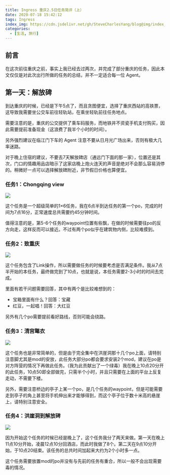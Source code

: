 ```yaml
---
title: Ingress 重庆2.5日任务简评（上）
date: 2020-07-18 15:42:12
tags: Ingress
index_img: https://cdn.jsdelivr.net/gh/SteveCharlesYang/blog@img/index_img/ingress-cq-missions-2018-1.jpg
categories:
  - [生活, 旅行]
---
```


## 前言

在这次前往重庆之前，事实上我已经去过两次，并完成了部分重庆的任务，因此本文仅仅是对此次出行所做的任务的总结，并不一定适合每一位 Agent。  

## 第一天：解放碑

到达重庆的时候，已经是下午5点了，而且贪图便宜，选择了重庆西站的高铁票，这导致我需要坐公交车前往轻轨站，在乘坐轻轨前往任务地点。

需要注意的是，重庆的公交提供了乘车码服务，而地铁并不资瓷手机支付购买，因此需要提前准备现金（这浪费了我半个小时的时间）。

另外强烈建议在临江门下车的 Agent 注意不要从日月光广场出来，否则有极大几率迷路。

对于晚上住宿的建议，不要去7天解放碑店（通远门下面的那一家），位置还是其次，门口的情趣用品店暗示了这家店晚上炮火连天的声音是绝对不会那么容易消停的。稍微好一点可以选择解放碑附近，非节假日价格也算便宜。

### 任务1：Chongqing view

![](https://trello-attachments.s3.amazonaws.com/5c231d06417b1178e3655586/5c231d06417b1178e3655597/379x66/038f98018b1239b02a6d176c5a05986f/CQ.png)

这个任务是一个超级简单的1×6任务，我在6点半到达任务的第一个po，完成的时间为7点16分，正常速度总共需要约45分钟时间。

值得注意的是，第5-6个任务的waypoint位置有些飘，在做的时候需要往po的反方向走，这样反而可以接近。不过有两个po似乎在建筑物内侧，比较难摸到。

### 任务2：致重庆

![](https://trello-attachments.s3.amazonaws.com/5c231d06417b1178e3655586/5c231d06417b1178e36555d0/x/d68812e6b2f44829e4e4c05407ca990f/photo_2017-08-09_08-31-28.jpg)

这个任务包含了Link操作，所以需要做任务的时候要考虑是否满足条件。我从7点半开始的本任务，最终做完到了10点，也就是说，本任务需要2-3小时的时间去完成。

里面有若干问题需要回答，其中有两个是比较难想到的：

*   宝箱里面有什么？回答：宝藏
*   红豆，一起唱！回答：大红豆

另外有几个po需要提前看好路线，否则可能会绕路。

### 任务3：清宫氅衣

![](https://trello-attachments.s3.amazonaws.com/5c231d06417b1178e3655586/5c231d06417b1178e36555d1/x/5ab45fa50b23ca0dad2a23aeacc6e07f/photo_2017-08-30_13-26-52.jpg)

这个任务也是非常简单的，但是由于完全集中在洪崖洞那十几个po上面，请特别注意脚尤其是mod的安放，此任务大部分po都会要求安装2个mod，建议在po是对方阵营的情况下再做此任务。（我为此贡献出了一个绿毒）我在晚上10点20分开的此任务，10点50即全部做完，只需半个小时，并且只需要在上面的平台上反复走动，不需要下楼。

另外，需要注意桥边的亭子上某一个po，是几个任务的waypoint，但是可能需要走到亭子的角上甚至将手机伸出来才能够得到，而这个亭子位于数十米高的悬崖上，请特别注意安全。

### 任务4：洪崖洞到解放碑

![](https://trello-attachments.s3.amazonaws.com/5c231d06417b1178e3655586/5c231d06417b1178e36555a3/x/044d3de1c5621628b1536dc5dc7e7275/QQ_E5_9B_BE_E7_89_8720160413175001.jpg)

因为开始这个任务的时候已经是晚上了，这个任务我分了两天来做。第一天在晚上11点10分开始，凌晨12点10分回酒店，而此时我做了8个。第二天在9点10分开始，于10点20结束。该任务的总共时间加起来大约为2个小时多一点。

这个任务需要放置mod的po并没有与先前的任务有重合，所以一般不会出现需要毒的情况。